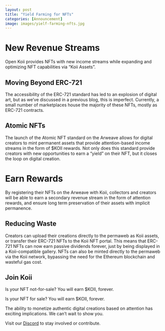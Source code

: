 ```yaml
---
layout: post
title: "Yield Farming for NFTs"
categories: [Announcement]
image: images/yielf-farming-nfts.jpg
---
```


# New Revenue Streams

Open Koii provides NFTs with new income streams while expanding and optimizing NFT capabilities via “Koii Assets”.

## Moving Beyond ERC-721

The accessibility of the ERC-721 standard has led to an explosion of digital art, but as we’ve discussed in a previous blog, this is imperfect. Currently, a small number of marketplaces house the majority of these NFTs, mostly as ERC-721 contracts.

## Atomic NFTs

The launch of the Atomic NFT standard on the Arweave allows for digital creators to mint permanent assets that provide attention-based income streams in the form of $KOII rewards. Not only does this standard provide creators with new opportunities to earn a “yield” on their NFT, but it closes the loop on digital creation.

# Earn Rewards

By registering their NFTs on the Arweave with Koii, collectors and creators will be able to earn a secondary revenue stream in the form of attention rewards, and ensure long term preservation of their assets with implicit permanence.

## Reducing Waste

Creators can upload their creations directly to the permaweb as Koii assets, or transfer their ERC-721 NFTs to the Koii NFT portal. This means that ERC-721 NFTs can now earn passive dividends forever, just by being displayed in a Koii-compatible gallery. NFTs can also be minted directly to the permaweb via the Koii network, bypassing the need for the Ethereum blockchain and wasteful gas cost.

## Join Koii

Is your NFT not-for-sale? You will earn $KOII, forever.

Is your NFT for sale? You will earn $KOII, forever.

The ability to monetize authentic digital creations based on attention has exciting implications. We can’t wait to show you.

Visit our [Discord](https://discord.gg/koii) to stay involved or contribute.
